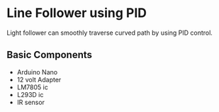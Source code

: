 # Line Follower using PID

Light follower can smoothly traverse curved path by using PID control.  



## Basic Components 

- Arduino Nano
- 12 volt Adapter
- LM7805 ic
- L293D ic
- IR sensor

